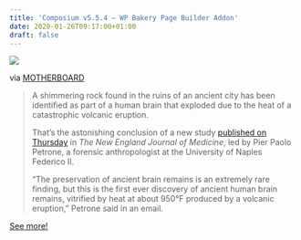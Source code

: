 ```yaml
---
title: 'Composium v5.5.4 – WP Bakery Page Builder Addon'
date: 2020-01-26T09:17:00+01:00
draft: false
---
```


![](https://cdn-blog.adafruit.com/uploads/2020/01/1579803980361-1-600x337.jpg)

via [MOTHERBOARD](https://www.vice.com/en_us/article/884qek/this-shimmering-black-rock-is-a-2000-year-old-exploded-brain)

> A shimmering rock found in the ruins of an ancient city has been identified as part of a human brain that exploded due to the heat of a catastrophic volcanic eruption.
> 
> That’s the astonishing conclusion of a new study [published on Thursday](https://www.nejm.org/doi/full/10.1056/NEJMc1909867?query=featured_home) in _The New England Journal of Medicine_, led by Pier Paolo Petrone, a forensic anthropologist at the University of Naples Federico II.
> 
> “The preservation of ancient brain remains is an extremely rare finding, but this is the first ever discovery of ancient human brain remains, vitrified by heat at about 950°F produced by a volcanic eruption,” Petrone said in an email.

[See more!](https://www.vice.com/en_us/article/884qek/this-shimmering-black-rock-is-a-2000-year-old-exploded-brain)